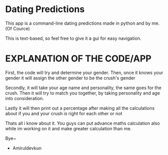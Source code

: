 # Dating Predictions
This app is a command-line dating predictions made in python and by me. (Of Cource)

This is text-based, so feel free to give it a gui for easy navigation.

# EXPLANATION OF THE CODE/APP

First, the code will try and determine your gender. Then, once it knows your gender it will assign the other gender to be the crush's gender

Secondly, it will take your age name and personality, the same goes for the crush. Then it will try to match you together, by taking personality and age into consideration.

Lastly it will then print out a percentage after making all the calculations about if you and your crush is right for each other or not

Thats all i know about it. You guys can put advance maths calculation also while im working on it and make greater calculation than me.

Bye~ 

- Amiruldevkun
